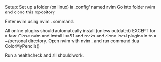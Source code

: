 Setup:
Set up a folder (on linux) in .config/ named nvim
Go into folder nvim and clone this repository

Enter nvim using nvim . command.

All online plugins should automatically install (unless outdated)
EXCEPT for a few:
Close nvim and install lua5.1 and rocks and clone local plugins in to a ~/personal directory.
Open nvim with nvim . and run command :lua ColorMyPencils()

Run a healthcheck and all should work.


